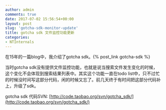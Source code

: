 ```yaml
---
author: admin
comments: true
date: 2017-07-02 15:56:54+00:00
layout: post
slug: 'gotcha-sdk-monitor-update'
title: gotcha sdk 文件监控功能更新
categories:
- NTInternals
---
```


在15年的一篇blog中，我介绍了gotcha sdk。{% post_link gotcha-sdk %}


当时gotcha sdk没有提供文件监控功能，也就是说当搜索文件发生变化的时候，这个变化不会体现到搜索结果列表中。其实这个功能一直在todo list中，只不过忙的时候没时间写这部分代码，闲的时候又忘了。前几天终于有时间把这部分代码补上，升级了sdk。


gotcha sdk 代码SVN:
[http://code.taobao.org/svn/gotcha_sdk/](http://code.taobao.org/svn/gotcha_sdk/)